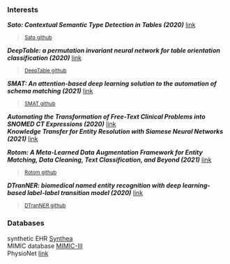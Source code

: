 ### Interests

***Sato: Contextual Semantic Type Detection in Tables (2020)*** [link](http://www.vldb.org/pvldb/vol13/p1835-zhang.pdf)
> <sup> [Sato github](https://github.com/megagonlabs/sato) </sup>

***DeepTable: a permutation invariant neural network for table orientation classification (2020)*** [link](https://link.springer.com/content/pdf/10.1007/s10618-020-00711-x.pdf)
> <sup> [DeepTable github](https://github.com/Marhabibi/DeepTable) </sup>

***SMAT: An attention-based deep learning solution to the automation of schema matching (2021)*** [link](https://www.ncbi.nlm.nih.gov/pmc/articles/PMC8487677/)
> <sup> [SMAT github](https://github.com/JZCS2018/SMAT) </sup>

***Automating the Transformation of Free-Text Clinical Problems into SNOMED CT Expressions (2020)*** [link](https://www.ncbi.nlm.nih.gov/pmc/articles/PMC7233039/) </br>
***Knowledge Transfer for Entity Resolution with Siamese Neural Networks (2021)*** [link](https://dl.acm.org/doi/pdf/10.1145/3410157?casa_token=niSzKttV1kYAAAAA:5OVRRVQ1pICG_ESHuE93zp_mYjFglNfdchzfryimyJb_rczRQTZXPORgU3yrCIyVbmDHGQih3XZQZg)


***Rotom: A Meta-Learned Data Augmentation Framework for Entity Matching, Data Cleaning, Text Classification, and Beyond (2021)*** [link](https://dl.acm.org/doi/pdf/10.1145/3448016.3457258?casa_token=MpLEGQzhGAUAAAAA:HX_ZqP1e1kZKGgcc26JwUfOXaw8Ir_KKzUrcChdNu99zZFqPekR7XIp8LrDKlaLe1PAT5Fq1trM9eQ)
> <sup> [Rotom github](https://github.com/megagonlabs/rotom) </sup>

***DTranNER: biomedical named entity recognition with deep learning-based label-label transition model (2020)*** [link](https://bmcbioinformatics.biomedcentral.com/articles/10.1186/s12859-020-3393-1)
> <sup> [DTranNER github](https://github.com/kaist-dmlab/BioNER) </sup>

### Databases

synthetic EHR [Synthea](https://www.ncbi.nlm.nih.gov/pmc/articles/PMC7651916/) </br>
MIMIC database [MIMIC-III](https://mimic.mit.edu/docs/)</br>
PhysioNet [link](https://physionet.org/about/database/)
